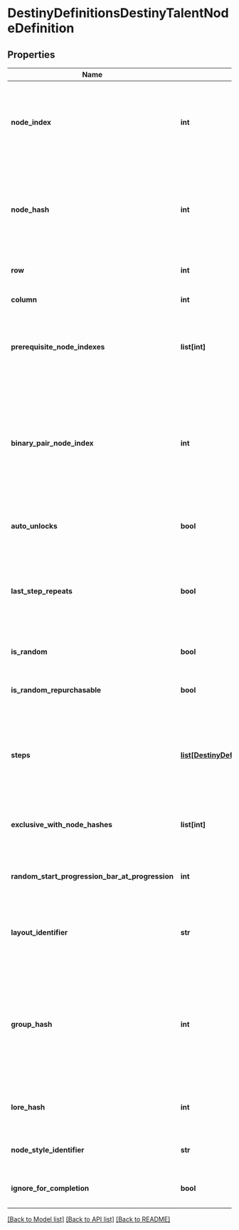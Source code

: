 # DestinyDefinitionsDestinyTalentNodeDefinition

## Properties
Name | Type | Description | Notes
------------ | ------------- | ------------- | -------------
**node_index** | **int** | The index into the DestinyTalentGridDefinition&#39;s \&quot;nodes\&quot; property where this node  is located.  Used to uniquely identify the node within the Talent Grid.  Note that  this is content version dependent: make sure you have the latest version of content  before trying to use these properties. | [optional] 
**node_hash** | **int** | The hash identifier for the node, which unfortunately is also content version dependent  but can be (and ideally, should be) used instead of the nodeIndex to uniquely identify the node.    The two exist side-by-side for backcompat reasons due to the Great Talent Node Restructuring  of Destiny 1, and I ran out of time to remove one of them and standardize on the other.  Sorry! | [optional] 
**row** | **int** | The visual \&quot;row\&quot; where the node should be shown in the UI.  If negative, then the node is hidden. | [optional] 
**column** | **int** | The visual \&quot;column\&quot; where the node should be shown in the UI.  If negative, the node is hidden. | [optional] 
**prerequisite_node_indexes** | **list[int]** | Indexes into the DestinyTalentGridDefinition.nodes property for any nodes  that must be activated before this one is allowed to be activated.    I would have liked to change this to hashes for Destiny 2, but we have run out of time. | [optional] 
**binary_pair_node_index** | **int** | At one point, Talent Nodes supported the idea of \&quot;Binary Pairs\&quot;: nodes that overlapped each  other visually, and where activating one deactivated the other.  They ended up not being used,  mostly because Exclusive Sets are *almost* a superset of this concept, but the potential  for it to be used still exists in theory.    If this is ever used, this will be the index into  the DestinyTalentGridDefinition.nodes property for the node that is the binary pair match  to this node.  Activating one deactivates the other. | [optional] 
**auto_unlocks** | **bool** | If true, this node will automatically unlock when the Talent Grid&#39;s level reaches  the required level of the current step of this node. | [optional] 
**last_step_repeats** | **bool** | At one point, Nodes were going to be able to be activated multiple times, changing  the current step and potentially piling on multiple effects from the previously  activated steps.  This property would indicate if the last step could be activated  multiple times.      This is not currently used, but it isn&#39;t out of the question that  this could end up being used again in a theoretical future. | [optional] 
**is_random** | **bool** | If this is true, the node&#39;s step is determined randomly rather than  the first step being chosen. | [optional] 
**is_random_repurchasable** | **bool** | If this is true, the node can be \&quot;re-rolled\&quot; to acquire a different random current step.  This is not used, but still exists for a theoretical future of talent grids. | [optional] 
**steps** | [**list[DestinyDefinitionsDestinyNodeStepDefinition]**](DestinyDefinitionsDestinyNodeStepDefinition.md) | At this point, \&quot;steps\&quot; have been obfuscated into conceptual entities, aggregating   the underlying notions of \&quot;properties\&quot; and \&quot;true steps\&quot;.    If you need to know a step as it truly exists - such as when recreating Node logic when processing  Vendor data - you&#39;ll have to use the \&quot;realSteps\&quot; property below. | [optional] 
**exclusive_with_node_hashes** | **list[int]** | The nodeHash values for nodes that are in an Exclusive Set with this node.    See DestinyTalentGridDefinition.exclusiveSets for more info about exclusive sets.    Again, note that these are nodeHashes and *not* nodeIndexes. | [optional] 
**random_start_progression_bar_at_progression** | **int** | If the node&#39;s step is randomly selected, this is the amount of the Talent Grid&#39;s progression experience  at which the progression bar for the node should be shown. | [optional] 
**layout_identifier** | **str** | A string identifier for a custom visual layout to apply to this talent node.  Unfortunately,  we do not have any data for rendering these custom layouts.  It will be up to you to interpret  these strings and change your UI if you want to have custom UI matching these layouts. | [optional] 
**group_hash** | **int** | As of Destiny 2, nodes can exist as part of \&quot;Exclusive Groups\&quot;.  These differ from exclusive sets in that,  within the group, many nodes can be activated.  But the act of activating any node in the group will cause \&quot;opposing\&quot; nodes  (nodes in groups that are not allowed to be activated at the same time as this group) to deactivate.    See DestinyTalentExclusiveGroup for more information on the details.  This is an identifier for this node&#39;s group,  if it is part of one. | [optional] 
**lore_hash** | **int** | Talent nodes can be associated with a piece of Lore, generally rendered in a tooltip.  This is the hash identifier  of the lore element to show, if there is one to be show. | [optional] 
**node_style_identifier** | **str** | Comes from the talent grid node style: this identifier should be used to determine  how to render the node in the UI. | [optional] 
**ignore_for_completion** | **bool** | Comes from the talent grid node style: if true, then this node should be ignored for determining whether the grid is complete. | [optional] 

[[Back to Model list]](../README.md#documentation-for-models) [[Back to API list]](../README.md#documentation-for-api-endpoints) [[Back to README]](../README.md)


